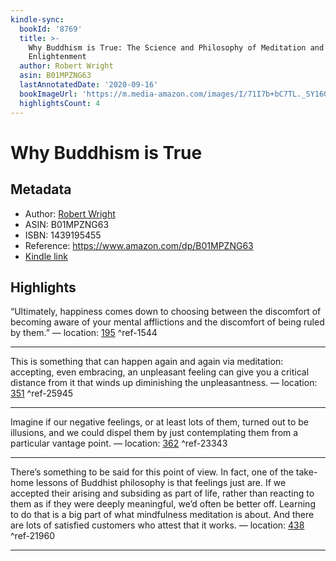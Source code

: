 ```yaml
---
kindle-sync:
  bookId: '8769'
  title: >-
    Why Buddhism is True: The Science and Philosophy of Meditation and
    Enlightenment
  author: Robert Wright
  asin: B01MPZNG63
  lastAnnotatedDate: '2020-09-16'
  bookImageUrl: 'https://m.media-amazon.com/images/I/71I7b+bC7TL._SY160.jpg'
  highlightsCount: 4
---
```

# Why Buddhism is True
## Metadata
* Author: [Robert Wright](https://www.amazon.comundefined)
* ASIN: B01MPZNG63
* ISBN: 1439195455
* Reference: https://www.amazon.com/dp/B01MPZNG63
* [Kindle link](kindle://book?action=open&asin=B01MPZNG63)

## Highlights
“Ultimately, happiness comes down to choosing between the discomfort of becoming aware of your mental afflictions and the discomfort of being ruled by them.” — location: [195](kindle://book?action=open&asin=B01MPZNG63&location=195) ^ref-1544

---
This is something that can happen again and again via meditation: accepting, even embracing, an unpleasant feeling can give you a critical distance from it that winds up diminishing the unpleasantness. — location: [351](kindle://book?action=open&asin=B01MPZNG63&location=351) ^ref-25945

---
Imagine if our negative feelings, or at least lots of them, turned out to be illusions, and we could dispel them by just contemplating them from a particular vantage point. — location: [362](kindle://book?action=open&asin=B01MPZNG63&location=362) ^ref-23343

---
There’s something to be said for this point of view. In fact, one of the take-home lessons of Buddhist philosophy is that feelings just are. If we accepted their arising and subsiding as part of life, rather than reacting to them as if they were deeply meaningful, we’d often be better off. Learning to do that is a big part of what mindfulness meditation is about. And there are lots of satisfied customers who attest that it works. — location: [438](kindle://book?action=open&asin=B01MPZNG63&location=438) ^ref-21960

---
